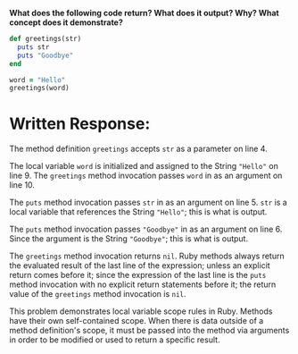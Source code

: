 **What does the following code return? What does it output? Why? What concept does it demonstrate?**

```ruby
def greetings(str)
  puts str
  puts "Goodbye"
end

word = "Hello"
greetings(word)
```
# Written Response:

The method definition `greetings` accepts `str` as a parameter on line 4.

The local variable `word` is initialized and assigned to the String `"Hello"` on line 9. The `greetings` method invocation passes `word` in as an argument on line 10.

The `puts` method invocation passes `str` in as an argument on line 5. `str` is a local variable that references the String `"Hello"`; this is what is output.

The `puts` method invocation passes `"Goodbye"` in as an argument on line 6. Since the argument is the String `"Goodbye"`; this is what is output.

The `greetings` method invocation returns `nil`. Ruby methods always return the evaluated result of the last line of the expression; unless an explicit return comes before it; since the expression of the last line is the `puts` method invocation with no explicit return statements before it; the return value of the `greetings` method invocation is `nil`.

This problem demonstrates local variable scope rules in Ruby. Methods have their own self-contained scope. When there is data outside of a method definition's scope, it must be passed into the method via arguments in order to be modified or used to return a specific result.


